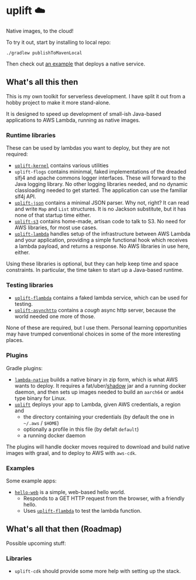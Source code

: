 # uplift ☁️

Native images, to the cloud!

To try it out, start by installing to local repo:

`./gradlew publishToMavenLocal`

Then check out [an example](./examples/hello-web) that deploys a native service.

## What's all this then

This is my own toolkit for serverless development. I have split it out from a hobby project to make it more stand-alone.

It is designed to speed up development of small-ish Java-based applications to AWS Lambda, running as native images.

### Runtime libraries

These can be used by lambdas you want to deploy, but they are not required:

* [`uplift-kernel`](./uplift-kernel) contains various utilities
* `uplift-flogs` contains mininmal, faked implementations of the dreaded slfj4 and apache commons logger interfaces. These will forward to the Java logging library. No other logging
  libraries needed,
  and no dynamic classloading needed to get started. The application can use the familiar slf4j API.
* [`uplift-json`](./uplift-json) contains a minimal JSON parser. Why not, right? It can read and write `Map` and `List` structures. It is no Jackson substitute, but it has none of that startup time either.
* [`uplift-s3`](./uplift-s3) contains home-made, artisan code to talk to S3. No need for AWS libraries, for most use cases.
* [`uplift-lambda`](./uplift-lambda) handles setup of the infrastructure between AWS Lambda and your application, providing a simple functional hook which receives a lambda
  payload, and returns a response. No AWS libraries in use here, either.

Using these libraries is optional, but they can help keep time and space constraints. In particular, the time 
taken to start up a Java-based runtime.

### Testing libraries

* [`uplift-flambda`](./uplift-flambda) contains a faked lambda service, which can be used for testing.
* [`uplift-asynchttp`](./uplift-asynchttp) contains a *cough* async http server, because the world needed one more of those.

None of these are required, but I use them. Personal learning opportunities may have trumped conventional choices in some of the more interesting places.

### Plugins

Gradle plugins:

* [`lambda-native`](uplift-gradle-plugins) builds a native binary in zip form, which is what AWS wants to deploy. It requires a
  fat/uber/[shadow](https://github.com/johnrengelman/shadow) jar and a running docker daemon, and then sets up images needed to build an `aarch64` or `amd64`
  type binary for Linux.
* [`uplift`](./uplift-gradle-plugins) deploys your app to Lambda, given AWS credentials, a region and
    * the directory containing your credentials (by default the one in `~/.aws` / `$HOME`)
    * optionally a profile in this file (by defalt `default`)
    * a running docker daemon

The plugins will handle docker moves required to download and build native images with graal, and to deploy to AWS with `aws-cdk`.

### Examples

Some example apps:

* [`hello-web`](examples/hello-web) is a simple, web-based hello world.  
  * Responds to a GET HTTP request from the browser, with a friendly hello.
  * Uses [`uplift-flambda`](./uplift-flambda) to test the lambda function.

## What's all that then (Roadmap)

Possible upcoming stuff:

### Libraries

* `uplift-cdk` should provide some more help with setting up the stack.
